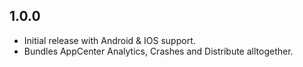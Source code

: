 ## 1.0.0

- Initial release with Android & IOS support.
- Bundles AppCenter Analytics, Crashes and Distribute alltogether.
